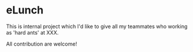 eLunch
======

This is internal project which I'd like to give all my teammates who working as 'hard ants' at XXX.

All contribution are welcome!
